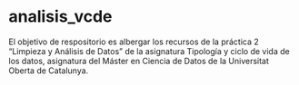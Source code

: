 # analisis_vcde
El objetivo de respositorio es albergar los recursos de la práctica 2 “Limpieza y Análisis de Datos” de la asignatura Tipología y ciclo de vida de los datos, asignatura del Máster en Ciencia de Datos de la Universitat Oberta de Catalunya.
